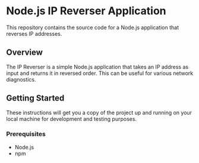 # Node.js IP Reverser Application

This repository contains the source code for a Node.js application that reverses IP addresses.

## Overview

The IP Reverser is a simple Node.js application that takes an IP address as input and returns it in reversed order. This can be useful for various network diagnostics.

## Getting Started

These instructions will get you a copy of the project up and running on your local machine for development and testing purposes.

### Prerequisites

- Node.js
- npm
